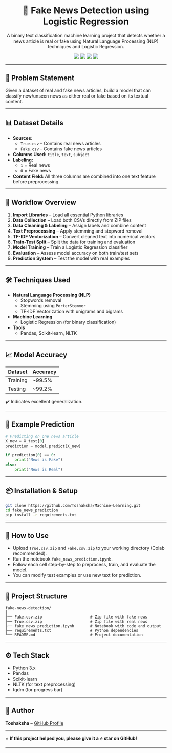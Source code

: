 <h1 align="center">📰 Fake News Detection using Logistic Regression</h1>

<p align="center">
A binary text classification machine learning project that detects whether a news article is real or fake using Natural Language Processing (NLP) techniques and Logistic Regression.
</p>

<p align="center">
  <img src="https://img.shields.io/badge/Python-3.x-blue?logo=python" />
  <img src="https://img.shields.io/badge/Model-Logistic%20Regression-brightgreen" />
  <img src="https://img.shields.io/badge/NLP-TFIDF%20%2B%20Stemming-orange" />
  <img src="https://img.shields.io/badge/License-MIT-green.svg" />
</p>

---

## 🧠 Problem Statement

Given a dataset of real and fake news articles, build a model that can classify new/unseen news as either real or fake based on its textual content.

---

## 📊 Dataset Details

- **Sources:**  
  - `True.csv` – Contains real news articles  
  - `Fake.csv` – Contains fake news articles  
- **Columns Used:** `title`, `text`, `subject`
- **Labeling:**  
  - `1` = Real news  
  - `0` = Fake news  
- **Content Field:** All three columns are combined into one text feature before preprocessing.

---

## 🚀 Workflow Overview

1. **Import Libraries** – Load all essential Python libraries
2. **Data Collection** – Load both CSVs directly from ZIP files
3. **Data Cleaning & Labeling** – Assign labels and combine content
4. **Text Preprocessing** – Apply stemming and stopword removal
5. **TF-IDF Vectorization** – Convert cleaned text into numerical vectors
6. **Train-Test Split** – Split the data for training and evaluation
7. **Model Training** – Train a Logistic Regression classifier
8. **Evaluation** – Assess model accuracy on both train/test sets
9. **Prediction System** – Test the model with real examples

---

## 🛠 Techniques Used

- **Natural Language Processing (NLP)**  
  - Stopwords removal  
  - Stemming using `PorterStemmer`  
  - TF-IDF Vectorization with unigrams and bigrams  
- **Machine Learning**  
  - Logistic Regression (for binary classification)  
- **Tools**  
  - Pandas, Scikit-learn, NLTK

---

## 📈 Model Accuracy

| Dataset   | Accuracy |
|-----------|----------|
| Training  | ~99.5%   |
| Testing   | ~99.2%   |

✔️ Indicates excellent generalization.

---

## 💬 Example Prediction

```python
# Predicting on one news article
X_new = X_test[0]
prediction = model.predict(X_new)

if prediction[0] == 0:
    print("News is Fake")
else:
    print("News is Real")
````

---

## 📦 Installation & Setup

```bash
git clone https://github.com/Toshaksha/Machine-Learning.git
cd fake_news_prediction
pip install -r requirements.txt
```

---

## 📝 How to Use

* Upload `True.csv.zip` and `Fake.csv.zip` to your working directory (Colab recommended).
* Run the notebook `fake_news_prediction.ipynb`.
* Follow each cell step-by-step to preprocess, train, and evaluate the model.
* You can modify test examples or use new text for prediction.

---

## 📂 Project Structure

```
fake-news-detection/
│
├── Fake.csv.zip                     # Zip file with fake news
├── True.csv.zip                     # Zip file with real news
├── fake_news_prediction.ipynb       # Notebook with code and output
├── requirements.txt                 # Python dependencies
└── README.md                        # Project documentation
```

---

## ⚙️ Tech Stack

* Python 3.x
* Pandas
* Scikit-learn
* NLTK (for text preprocessing)
* tqdm (for progress bar)

---

## 👤 Author

**Toshaksha** – [GitHub Profile](https://github.com/Toshaksha)

---

⭐ **If this project helped you, please give it a ⭐ star on GitHub!**


---
